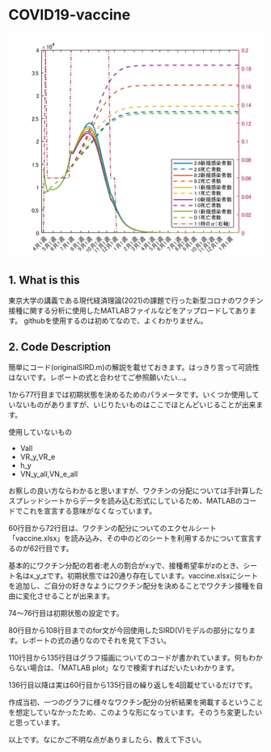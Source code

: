 # COVID19-vaccine
![all.png](all.png)
## 1. What is this
東京大学の講義である現代経済理論(2021)の課題で行った新型コロナのワクチン接種に関する分析に使用したMATLABファイルなどをアップロードしてあります。
githubを使用するのは初めてなので、よくわかりません。
## 2. Code Description
簡単にコード(originalSIRD.m)の解説を載せておきます。はっきり言って可読性はないです。レポートの式と合わせてご参照願いたい…。

1から77行目までは初期状態を決めるためのパラメータです。いくつか使用していないものがありますが、いじりたいものはここでほとんどいじることが出来ます。

使用していないもの
- Vall
- VR_y,VR_e
- h_y
- VN_y_all,VN_e_all

お察しの良い方ならわかると思いますが、ワクチンの分配については手計算したスプレッドシートからデータを読み込む形式にしているため、MATLABのコードでこれを宣言する意味がなくなっています。

60行目から72行目は、ワクチンの配分についてのエクセルシート「vaccine.xlsx」を読み込み、その中のどのシートを利用するかについて宣言するのが62行目です。

基本的にワクチン分配の若者:老人の割合がx:yで、接種希望率がzのとき、シート名はx_y_zです。初期状態では20通り存在しています。vaccine.xlsxにシートを追加し、ご自分の好きなようにワクチン配分を決めることでワクチン接種を自由に変化させることが出来ます。

74～76行目は初期状態の設定です。

80行目から108行目までのfor文が今回使用したSIRD(V)モデルの部分になります。レポートの式の通りなのでそれを見て下さい。

110行目から135行目はグラフ描画についてのコードが書かれています。何もわからない場合は、「MATLAB plot」なりで検索すればだいたいわかります。

136行目以降は実は60行目から135行目の繰り返しを4回載せているだけです。

作成当初、一つのグラフに様々なワクチン配分の分析結果を掲載するということを想定していなかったため、このような形になっています。そのうち変更したいと思っています。

以上です。なにかご不明な点がありましたら、教えて下さい。
